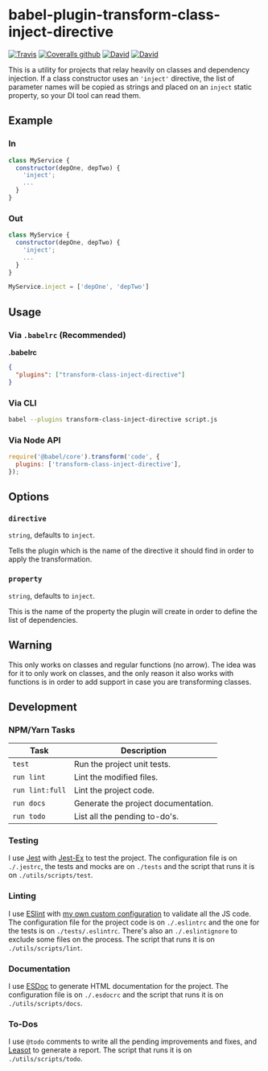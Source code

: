 # babel-plugin-transform-class-inject-directive

[![Travis](https://img.shields.io/travis/homer0/babel-plugin-transform-class-inject-directive.svg?style=flat-square)](https://travis-ci.org/homer0/babel-plugin-transform-class-inject-directive)
[![Coveralls github](https://img.shields.io/coveralls/github/homer0/babel-plugin-transform-class-inject-directive.svg?style=flat-square)](https://coveralls.io/github/homer0/babel-plugin-transform-class-inject-directive?branch=master)
[![David](https://img.shields.io/david/homer0/babel-plugin-transform-class-inject-directive.svg?style=flat-square)](https://david-dm.org/homer0/babel-plugin-transform-class-inject-directive)
[![David](https://img.shields.io/david/dev/homer0/babel-plugin-transform-class-inject-directive.svg?style=flat-square)](https://david-dm.org/homer0/babel-plugin-transform-class-inject-directive)

This is a utility for projects that relay heavily on classes and dependency injection. If a class constructor uses an `'inject'` directive, the list of parameter names will be copied as strings and placed on an `inject` static property, so your DI tool can read them.

## Example

### In

```js
class MyService {
  constructor(depOne, depTwo) {
    'inject';
    ...
  }
}
```

### Out

```js
class MyService {
  constructor(depOne, depTwo) {
    'inject';
    ...
  }
}

MyService.inject = ['depOne', 'depTwo']
```

## Usage

### Via `.babelrc` (Recommended)

**.babelrc**

```json
{
  "plugins": ["transform-class-inject-directive"]
}
```

### Via CLI

```sh
babel --plugins transform-class-inject-directive script.js
```

### Via Node API

```javascript
require('@babel/core').transform('code', {
  plugins: ['transform-class-inject-directive'],
});
```

## Options

### `directive`

`string`, defaults to `inject`.

Tells the plugin which is the name of the directive it should find in order to apply the transformation.

### `property`

`string`, defaults to `inject`.

This is the name of the property the plugin will create in order to define the list of dependencies.

## Warning

This only works on classes and regular functions (no arrow). The idea was for it to only work on classes, and the only reason it also works with functions is in order to add support in case you are transforming classes.

## Development

### NPM/Yarn Tasks

| Task            | Description                         |
|-----------------|-------------------------------------|
| `test`          | Run the project unit tests.         |
| `run lint`      | Lint the modified files.            |
| `run lint:full` | Lint the project code.              |
| `run docs`      | Generate the project documentation. |
| `run todo`      | List all the pending to-do's.       |

### Testing

I use [Jest](https://facebook.github.io/jest/) with [Jest-Ex](https://yarnpkg.com/en/package/jest-ex) to test the project. The configuration file is on `./.jestrc`, the tests and mocks are on `./tests` and the script that runs it is on `./utils/scripts/test`.

### Linting

I use [ESlint](http://eslint.org) with [my own custom configuration](http://yarnpkg.com/en/package/eslint-plugin-homer0) to validate all the JS code. The configuration file for the project code is on `./.eslintrc` and the one for the tests is on `./tests/.eslintrc`. There's also an `./.eslintignore` to exclude some files on the process. The script that runs it is on `./utils/scripts/lint`.

### Documentation

I use [ESDoc](http://esdoc.org) to generate HTML documentation for the project. The configuration file is on `./.esdocrc` and the script that runs it is on `./utils/scripts/docs`.

### To-Dos

I use `@todo` comments to write all the pending improvements and fixes, and [Leasot](https://yarnpkg.com/en/package/leasot) to generate a report. The script that runs it is on `./utils/scripts/todo`.
